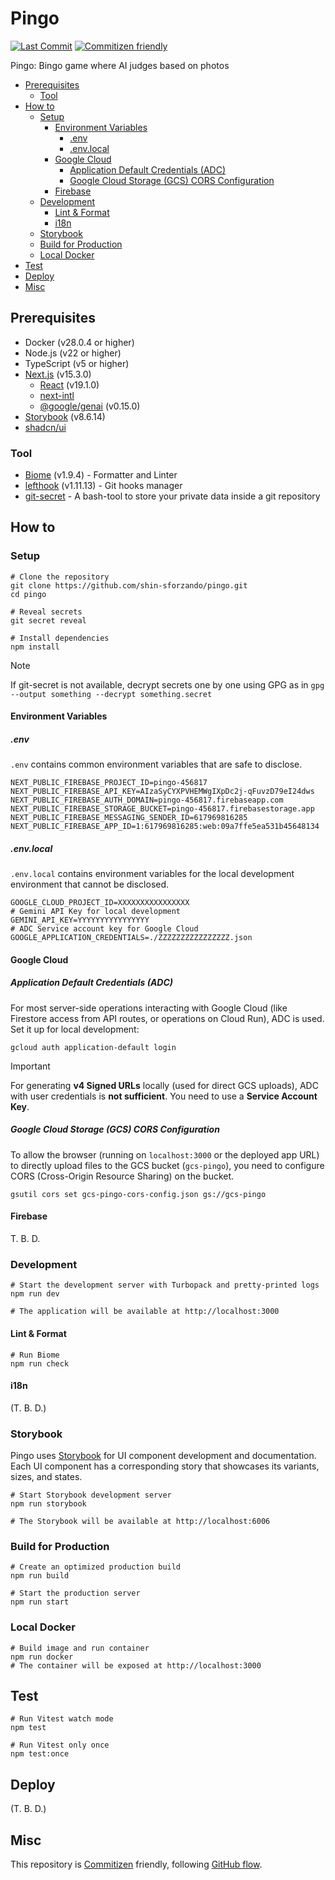 # Pingo

<!-- Badges -->

[![Last Commit](https://img.shields.io/github/last-commit/shin-sforzando/pingo)](https://github.com/shin-sforzando/pingo/graphs/commit-activity)
[![Commitizen friendly](https://img.shields.io/badge/commitizen-friendly-brightgreen.svg)](http://commitizen.github.io/cz-cli/)

<!-- Synopsis -->

Pingo: Bingo game where AI judges based on photos

<!-- TOC -->

- [Prerequisites](#prerequisites)
  - [Tool](#tool)
- [How to](#how-to)
  - [Setup](#setup)
    - [Environment Variables](#environment-variables)
      - [.env](#env)
      - [.env.local](#envlocal)
    - [Google Cloud](#google-cloud)
      - [Application Default Credentials (ADC)](#application-default-credentials-adc)
      - [Google Cloud Storage (GCS) CORS Configuration](#google-cloud-storage-gcs-cors-configuration)
    - [Firebase](#firebase)
  - [Development](#development)
    - [Lint \& Format](#lint--format)
    - [i18n](#i18n)
  - [Storybook](#storybook)
  - [Build for Production](#build-for-production)
  - [Local Docker](#local-docker)
- [Test](#test)
- [Deploy](#deploy)
- [Misc](#misc)

## Prerequisites

- Docker (v28.0.4 or higher)
- Node.js (v22 or higher)
- TypeScript (v5 or higher)
- [Next.js](https://nextjs.org) (v15.3.0)
  - [React](https://ja.react.dev) (v19.1.0)
  - [next-intl](https://next-intl.dev)
  - [@google/genai](https://googleapis.github.io/js-genai/release_docs/index.html) (v0.15.0)
- [Storybook](https://storybook.js.org) (v8.6.14)
- [shadcn/ui](https://ui.shadcn.com)

### Tool

- [Biome](https://biomejs.dev) (v1.9.4) - Formatter and Linter
- [lefthook](https://github.com/evilmartians/lefthook) (v1.11.13) - Git hooks manager
- [git-secret](https://sobolevn.me/git-secret/) - A bash-tool to store your private data inside a git repository

## How to

### Setup

```shell
# Clone the repository
git clone https://github.com/shin-sforzando/pingo.git
cd pingo

# Reveal secrets
git secret reveal

# Install dependencies
npm install
```

> [!NOTE]
> If git-secret is not available, decrypt secrets one by one using GPG as in
> `gpg --output something --decrypt something.secret`

#### Environment Variables

##### .env

`.env` contains common environment variables that are safe to disclose.

```.env
NEXT_PUBLIC_FIREBASE_PROJECT_ID=pingo-456817
NEXT_PUBLIC_FIREBASE_API_KEY=AIzaSyCYXPVHEMWgIXpDc2j-qFuvzD79eI24dws
NEXT_PUBLIC_FIREBASE_AUTH_DOMAIN=pingo-456817.firebaseapp.com
NEXT_PUBLIC_FIREBASE_STORAGE_BUCKET=pingo-456817.firebasestorage.app
NEXT_PUBLIC_FIREBASE_MESSAGING_SENDER_ID=617969816285
NEXT_PUBLIC_FIREBASE_APP_ID=1:617969816285:web:09a7ffe5ea531b45648134
```

##### .env.local

`.env.local` contains environment variables for the local development environment that cannot be disclosed.

```.env.local
GOOGLE_CLOUD_PROJECT_ID=XXXXXXXXXXXXXXXX
# Gemini API Key for local development
GEMINI_API_KEY=YYYYYYYYYYYYYYYY
# ADC Service account key for Google Cloud
GOOGLE_APPLICATION_CREDENTIALS=./ZZZZZZZZZZZZZZZZ.json
```

#### Google Cloud

##### Application Default Credentials (ADC)

For most server-side operations interacting with Google Cloud (like Firestore access from API routes, or operations on Cloud Run), ADC is used. Set it up for local development:

```shell
gcloud auth application-default login
```

> [!IMPORTANT]
> For generating **v4 Signed URLs** locally (used for direct GCS uploads), ADC with user credentials is **not sufficient**.
> You need to use a **Service Account Key**.

##### Google Cloud Storage (GCS) CORS Configuration

To allow the browser (running on `localhost:3000` or the deployed app URL) to directly upload files to the GCS bucket (`gcs-pingo`), you need to configure CORS (Cross-Origin Resource Sharing) on the bucket.

```shell
gsutil cors set gcs-pingo-cors-config.json gs://gcs-pingo
```

#### Firebase

T. B. D.

### Development

```shell
# Start the development server with Turbopack and pretty-printed logs
npm run dev

# The application will be available at http://localhost:3000
```

#### Lint & Format

```shell
# Run Biome
npm run check
```

#### i18n

(T. B. D.)

### Storybook

Pingo uses [Storybook](https://storybook.js.org) for UI component development and documentation.
Each UI component has a corresponding story that showcases its variants, sizes, and states.

```shell
# Start Storybook development server
npm run storybook

# The Storybook will be available at http://localhost:6006
```

### Build for Production

```shell
# Create an optimized production build
npm run build

# Start the production server
npm run start
```

### Local Docker

```shell
# Build image and run container
npm run docker
# The container will be exposed at http://localhost:3000
```

## Test

```shell
# Run Vitest watch mode
npm test

# Run Vitest only once
npm test:once
```

## Deploy

(T. B. D.)

## Misc

This repository is [Commitizen](https://commitizen.github.io/cz-cli/) friendly, following [GitHub flow](https://docs.github.com/en/get-started/quickstart/github-flow).
